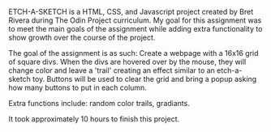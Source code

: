 ETCH-A-SKETCH is a HTML, CSS, and Javascript project created by Bret Rivera during The Odin Project curriculum. My goal for this assignment was to meet the main goals of the assignment while adding extra functionality to show growth over the course of the project.

The goal of the assignment is as such: Create a webpage with a 16x16 grid of square divs. When the divs are hovered over by the mouse, they will change color and leave a 'trail' creating an effect similar to an etch-a-sketch toy. Buttons will be used to clear the grid and bring a popup asking how many buttons to put in each column.

Extra functions include: random color trails, gradiants.

It took approximately 10 hours to finish this project.